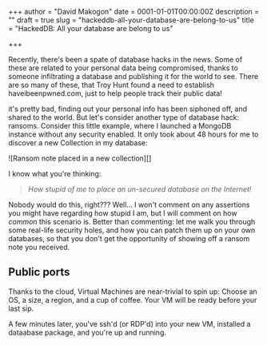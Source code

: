 +++
author = "David Makogon"
date = 0001-01-01T00:00:00Z
description = ""
draft = true
slug = "hackeddb-all-your-database-are-belong-to-us"
title = "HackedDB: All your database are belong to us"

+++


Recently, there's been a spate of database hacks in the news. Some of these are related to your personal data being compromised, thanks to someone infiltrating a database and publishing it for the world to see. There are so many of these, that Troy Hunt found a need to establish haveibeenpwned.com, just to help people track their public data!

it's pretty bad, finding out your personal info has been siphoned off, and shared to the world. But let's consider another type of database hack: ransoms. Consider this little example, where I launched a MongoDB instance without any security enabled. It only took about 48 hours for me to discover a new Collection in my database:

![Ransom note placed in a new collection][]

I know what you're thinking:

> *How stupid of me to place an un-secured database on the Internet!*

 Nobody would do this, right??? Well... I won't comment on any assertions you might have regarding how stupid I am, but I will comment on how *common* this scenario is. Better than commenting: let me walk you through some real-life security holes, and how you can patch them up on your own databases, so that you don't get the opportunity of showing off a ransom note you received.
 
 ## Public ports
 
 Thanks to the cloud, Virtual Machines are near-trivial to spin up: Choose an OS, a size, a region, and a cup of coffee. Your VM will be ready before your last sip.
 
 A few minutes later, you've ssh'd (or RDP'd) into your new VM, installed a dataabase package, and you're up and running.

